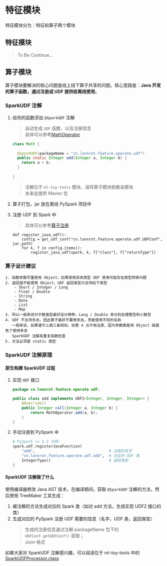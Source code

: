 # 特征模块
特征模块分为：特征和算子两个模块

## 特征模块
> To Be Continue...

## 算子模块

算子模块要解决的核心问题是线上线下算子共享的问题。核心思路是：**Java 开发的算子函数，通过注册成 UDF 提供给离线使用**。

### SparkUDF 注解
1. 给你的函数添加 `@SparkUDF` 注解
    > 自动生成 `UDF` 函数，以及注册信息  
      具体可以参考[MathOperator]()
    
    ```java
    class Math {
      
      @SparkUDF(packageName = "cn.lonnrot.feature.operate.udf")
      public static Integer add(Integer a, Integer b) {
        return a + b;
      }
      
    }
    ```
   
    > 注解位于 `ml-toy-tools` 模块，请将算子模块依赖该模块  
      未来会提供 Maven 包

2. 算子打包，jar 放在离线 PySpark 项目中
3. 注册 UDF 到 Spark 中
    > 具体可以参考[算子注册]()
    ```
    def register_java_udf():
        config = get_udf_conf("cn.lonnrot.feature.operate.udf.UDFConf", jar_path)
        for k, f in config.items():
            register_java_udf(spark, k, f["class"], f["returnType"])
    ```

### 算子设计建议

```text
1. 函数参数尽量使用 Object，如果使用具体类型 UDF 使用可能存在类型转换问题
2. 返回值不能使用 Object，UDF 返回类型只支持如下类型
    - Short / Integer / Long
    - Float / Double
    - String
    - Date
    - List
    - Map
3. 所以一般来说对于数值型最好设计两种，Long / Double 来分别处理整型和小数型
4. UDF 不支持多态，因此算子最好不要用多态，而是使用不同的名称
   一般来说，如果遵守上面三条规则，则第 4 点不用注意，因为参数都是用 Object 就避免了使用多态
   SparkUDF 注解有重复函数检查
5. 方法必须是 static 类型
```

### SparkUDF 注解原理

#### 原生构建 SparkUDF 过程

1. 实现 `UDF` 接口
    ```java
    package cn.lonnrot.feature.operate.udf;
   
    public class add implements UDF2<Integer, Integer, Integer> {
        @Override()
        public Integer call(Integer a, Integer b) {
            return MathOperator.add(a, b);
        }
    }
    ```
2. 手动注册到 PySpark 中
    ```python
    # PySpark >= 2.3 为例
    spark.udf.registerJavaFunction(
        "add",                                 # 注册的名字
        "cn.lonnrot.feature.operate.udf.add",  # 对应的 UDF 类
        IntegerType()                          # 返回类型
    )
    ```

#### SparkUDF 注解做了什么

使用编译器修改 Java AST 技术，在编译期间，获取 `@SparkUDF` 注解的方法，然后使用 TreeMaker 工具生成：
1. 被注解的方法生成对应的 Spark 类（如对 add 方法，生成实现 UDF2 接口的类）
2. 生成对应的 PySpark 注册 UDF 需要的信息（名字，UDF 类，返回类型）
    > 生成的注册信息通过注解 packageName 包下的 `UDFConf.getUDFConf()` 获取；  
      Json 格式

如果大家对 SparkUDF 注解感兴趣，可以阅读位于 ml-toy-tools 中的 [SparkUDFProcessor.class]()

